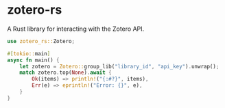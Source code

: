 # zotero-rs

A Rust library for interacting with the Zotero API.

```rust
use zotero_rs::Zotero;

#[tokio::main]
async fn main() {
    let zotero = Zotero::group_lib("library_id", "api_key").unwrap();
    match zotero.top(None).await {
        Ok(items) => println!("{:#?}", items),
        Err(e) => eprintln!("Error: {}", e),
    }
}
```
